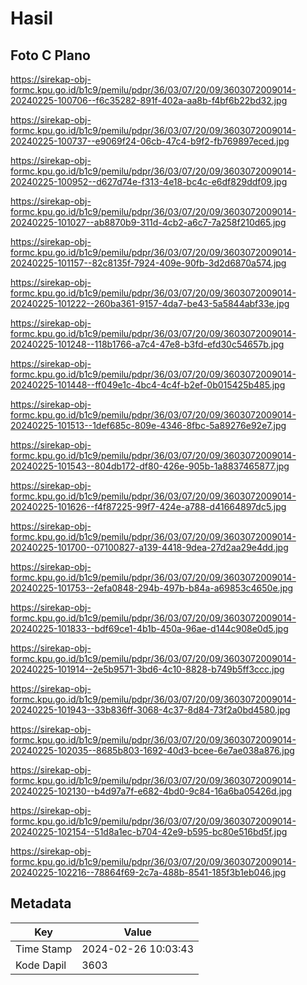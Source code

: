 # Hasil

## Foto C Plano

https://sirekap-obj-formc.kpu.go.id/b1c9/pemilu/pdpr/36/03/07/20/09/3603072009014-20240225-100706--f6c35282-891f-402a-aa8b-f4bf6b22bd32.jpg

https://sirekap-obj-formc.kpu.go.id/b1c9/pemilu/pdpr/36/03/07/20/09/3603072009014-20240225-100737--e9069f24-06cb-47c4-b9f2-fb769897eced.jpg

https://sirekap-obj-formc.kpu.go.id/b1c9/pemilu/pdpr/36/03/07/20/09/3603072009014-20240225-100952--d627d74e-f313-4e18-bc4c-e6df829ddf09.jpg

https://sirekap-obj-formc.kpu.go.id/b1c9/pemilu/pdpr/36/03/07/20/09/3603072009014-20240225-101027--ab8870b9-311d-4cb2-a6c7-7a258f210d65.jpg

https://sirekap-obj-formc.kpu.go.id/b1c9/pemilu/pdpr/36/03/07/20/09/3603072009014-20240225-101157--82c8135f-7924-409e-90fb-3d2d6870a574.jpg

https://sirekap-obj-formc.kpu.go.id/b1c9/pemilu/pdpr/36/03/07/20/09/3603072009014-20240225-101222--260ba361-9157-4da7-be43-5a5844abf33e.jpg

https://sirekap-obj-formc.kpu.go.id/b1c9/pemilu/pdpr/36/03/07/20/09/3603072009014-20240225-101248--118b1766-a7c4-47e8-b3fd-efd30c54657b.jpg

https://sirekap-obj-formc.kpu.go.id/b1c9/pemilu/pdpr/36/03/07/20/09/3603072009014-20240225-101448--ff049e1c-4bc4-4c4f-b2ef-0b015425b485.jpg

https://sirekap-obj-formc.kpu.go.id/b1c9/pemilu/pdpr/36/03/07/20/09/3603072009014-20240225-101513--1def685c-809e-4346-8fbc-5a89276e92e7.jpg

https://sirekap-obj-formc.kpu.go.id/b1c9/pemilu/pdpr/36/03/07/20/09/3603072009014-20240225-101543--804db172-df80-426e-905b-1a8837465877.jpg

https://sirekap-obj-formc.kpu.go.id/b1c9/pemilu/pdpr/36/03/07/20/09/3603072009014-20240225-101626--f4f87225-99f7-424e-a788-d41664897dc5.jpg

https://sirekap-obj-formc.kpu.go.id/b1c9/pemilu/pdpr/36/03/07/20/09/3603072009014-20240225-101700--07100827-a139-4418-9dea-27d2aa29e4dd.jpg

https://sirekap-obj-formc.kpu.go.id/b1c9/pemilu/pdpr/36/03/07/20/09/3603072009014-20240225-101753--2efa0848-294b-497b-b84a-a69853c4650e.jpg

https://sirekap-obj-formc.kpu.go.id/b1c9/pemilu/pdpr/36/03/07/20/09/3603072009014-20240225-101833--bdf69ce1-4b1b-450a-96ae-d144c908e0d5.jpg

https://sirekap-obj-formc.kpu.go.id/b1c9/pemilu/pdpr/36/03/07/20/09/3603072009014-20240225-101914--2e5b9571-3bd6-4c10-8828-b749b5ff3ccc.jpg

https://sirekap-obj-formc.kpu.go.id/b1c9/pemilu/pdpr/36/03/07/20/09/3603072009014-20240225-101943--33b836ff-3068-4c37-8d84-73f2a0bd4580.jpg

https://sirekap-obj-formc.kpu.go.id/b1c9/pemilu/pdpr/36/03/07/20/09/3603072009014-20240225-102035--8685b803-1692-40d3-bcee-6e7ae038a876.jpg

https://sirekap-obj-formc.kpu.go.id/b1c9/pemilu/pdpr/36/03/07/20/09/3603072009014-20240225-102130--b4d97a7f-e682-4bd0-9c84-16a6ba05426d.jpg

https://sirekap-obj-formc.kpu.go.id/b1c9/pemilu/pdpr/36/03/07/20/09/3603072009014-20240225-102154--51d8a1ec-b704-42e9-b595-bc80e516bd5f.jpg

https://sirekap-obj-formc.kpu.go.id/b1c9/pemilu/pdpr/36/03/07/20/09/3603072009014-20240225-102216--78864f69-2c7a-488b-8541-185f3b1eb046.jpg


## Metadata

| Key        | Value               |
| ---------- | ------------------- |
| Time Stamp | 2024-02-26 10:03:43 |
| Kode Dapil | 3603                |



